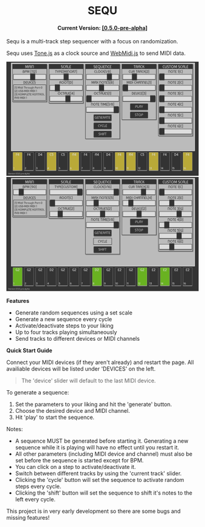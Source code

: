 <h1 align="center">SEQU</h1>
<h4 align="center">Current Version: <a href="https://ryan-pickert.github.io/sequ/">[0.5.0-pre-alpha]</a></h4>

Sequ is a multi-track step sequencer with a focus on randomization.

Sequ uses <a href="https://tonejs.github.io/">Tone.js</a> as a clock source and <a href="https://github.com/djipco/webmidi">WebMidi.js</a> to send MIDI data.

<img src="pic/screen1.png">
<img src="pic/screen2.png">

**Features**
* Generate random sequences using a set scale
* Generate a new sequence every cycle
* Activate/deactivate steps to your liking
* Up to four tracks playing simultaneously
* Send tracks to different devices or MIDI channels

**Quick Start Guide**

Connect your MIDI devices (if they aren't already) and restart the page.
All availiable devices will be listed under 'DEVICES' on the left.
>The 'device' slider will default to the last MIDI device. 


To generate a sequence:
1. Set the parameters to your liking and hit the 'generate' button.
2. Choose the desired device and MIDI channel.
3. Hit 'play' to start the sequence.

Notes:
- A sequence MUST be generated before starting it. Generating a new sequence while it is playing will have no effect until you restart it.
- All other parameters (including MIDI device and channel) must also be set before the sequence is started except for BPM.
- You can click on a step to activate/deactivate it.
- Switch between different tracks by using the 'current track' slider.
- Clicking the 'cycle' button will set the sequence to activate random steps every cycle.
- Clicking the 'shift' button will set the sequence to shift it's notes to the left every cycle.

This project is in very early development so there are some bugs and missing features!